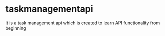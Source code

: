 # taskmanagementapi
It is a task management api which is created to learn API functionality from beginning
